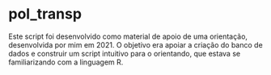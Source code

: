 # pol_transp

Este script foi desenvolvido como material de apoio de uma orientação, desenvolvida por mim em 2021. O objetivo era apoiar a criação do banco de dados e construir um script intuitivo para o orientando, que estava se familiarizando com a linguagem R.
